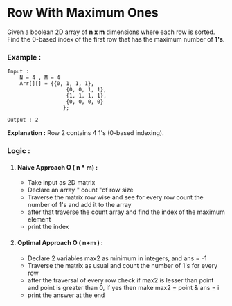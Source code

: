 # Row With Maximum Ones

Given a boolean 2D array of **n x m** dimensions where each row is sorted. Find the 0-based index of the first row that has the maximum number of **1's**.

### Example :

```
Input : 
	N = 4 , M = 4
	Arr[][] = {{0, 1, 1, 1},
                   {0, 0, 1, 1},
                   {1, 1, 1, 1},
                   {0, 0, 0, 0}
                  };

Output : 2
```
**Explanation :** Row 2 contains 4 1's (0-based indexing).

### Logic :

1. #### Naive Approach O ( n * m) :
    - Take input as 2D matrix
    - Declare an array " count "of row size
    - Traverse the matrix row wise and see for every row count the number of 1's and add it to the array
    - after that traverse the count array and find the index of the maximum element
    - print the index

1. #### Optimal Approach O ( n+m ) :
    - Declare 2 variables max2 as minimum in integers, and ans = -1
    - Traverse the matrix as usual and count the number of 1's for every row
    - after the traversal of every row check if max2 is lesser than point and point is greater than 0, if yes then make max2 = point & ans = i
    - print the answer at the end
